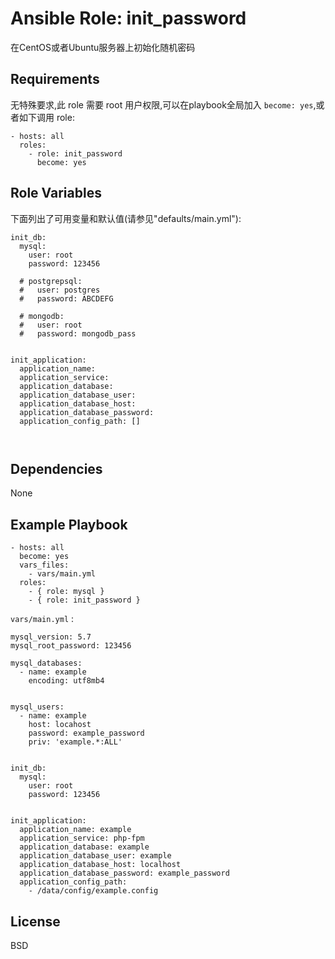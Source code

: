 Ansible Role: init_password
=========

在CentOS或者Ubuntu服务器上初始化随机密码

Requirements
------------

无特殊要求,此 role 需要 root 用户权限,可以在playbook全局加入 `become: yes`,或者如下调用 role:

```
- hosts: all
  roles:
    - role: init_password
      become: yes
```

Role Variables
--------------

下面列出了可用变量和默认值(请参见"defaults/main.yml"):

```
init_db: 
  mysql:
    user: root
    password: 123456

  # postgrepsql:
  #   user: postgres
  #   password: ABCDEFG

  # mongodb:
  #   user: root
  #   password: mongodb_pass


init_application:
  application_name: 
  application_service:
  application_database: 
  application_database_user:
  application_database_host: 
  application_database_password: 
  application_config_path: []



```



Dependencies
------------

None

Example Playbook
----------------

```
- hosts: all
  become: yes
  vars_files:
    - vars/main.yml
  roles:
    - { role: mysql }
    - { role: init_password }
```

`vars/main.yml` :
```
mysql_version: 5.7
mysql_root_password: 123456  

mysql_databases: 
  - name: example 
    encoding: utf8mb4

  
mysql_users: 
  - name: example
    host: locahost
    password: example_password
    priv: 'example.*:ALL'


init_db: 
  mysql:
    user: root
    password: 123456


init_application:
  application_name: example
  application_service: php-fpm
  application_database: example 
  application_database_user: example
  application_database_host: localhost
  application_database_password: example_password
  application_config_path: 
    - /data/config/example.config

```

License
-------

BSD

